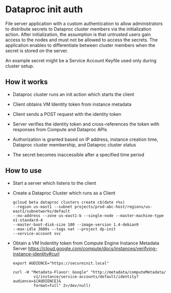 # Dataproc init auth

File server application with a custom authentication to allow administrators to distribute secrets to Dataproc
cluster members via the initialization action. After initialization, the assumption is that untrusted users gain access 
to the nodes and must not be allowed to access the secrets. The application enables to differentiate between cluster
members when the secret is stored on the server. 

An example secret might be a Service Account Keyfile used only during cluster setup. 


## How it works

- Dataproc cluster runs an init action which starts the client

- Client obtains VM Identity token from instance metadata

- Client sends a POST request with the identity token

- Server verifies the identity token and cross-references the token with responses from Compute and Dataproc APIs

- Authorization is granted based on IP address, instance creation time, Dataproc cluster membership, and Dataproc cluster status

- The secret becomes inaccessible after a specified time period

## How to use

- Start a server which listens to the client

- Create a Dataproc Cluster which runs as a Client 
    ```
    gcloud beta dataproc clusters create c$(date +%s)
    --region us-east1 --subnet projects/prod-abc-host/regions/us-east1/subnetworks/default 
    --no-address --zone us-east1-b --single-node --master-machine-type n1-standard-4 
    --master-boot-disk-size 100 --image-version 1.4-debian9 
    --max-idle 3600s --tags nat --project dp-init 
    --service-account svc
    ```

- Obtain a VM Indentity token from Compute Engine Instance Metadata Server
https://cloud.google.com/compute/docs/instances/verifying-instance-identity#curl

    ```
    export AUDIENCE="https://secureinit.local"
    
    curl -H "Metadata-Flavor: Google" "http://metadata/computeMetadata/
             v1/instance/service-accounts/default/identity?audience=${AUDIENCE}&
             format=full" 2>/dev/null)
    ```




